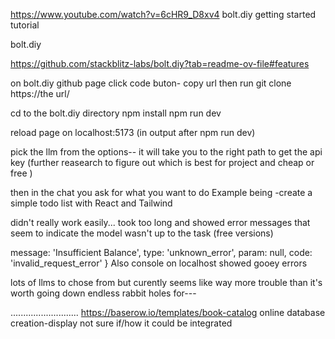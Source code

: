 https://www.youtube.com/watch?v=6cHR9_D8xv4
bolt.diy getting started tutorial

bolt.diy

https://github.com/stackblitz-labs/bolt.diy?tab=readme-ov-file#features

on bolt.diy github page click code buton- copy url
then run git clone https://the url/

cd to the bolt.diy directory
npm install
npm run dev

reload page on localhost:5173
(in output after npm run dev)

pick the llm from the options-- it will take you to the right path to get the api key
(further reasearch to figure out which is best for project and cheap or free )

then in the chat you ask for what you want to do Example being -create a simple todo list with React and Tailwind

didn't really work easily... took too long and showed error messages that seem to indicate the model wasn't up to the task (free versions)

 message: 'Insufficient Balance',
      type: 'unknown_error',
      param: null,
      code: 'invalid_request_error'
    }
Also console on localhost showed gooey errors     

lots of llms to chose from but curently
seems like way more trouble than it's worth going down endless rabbit holes for--- 

...........................
https://baserow.io/templates/book-catalog 
online database creation-display not sure if/how it could be integrated